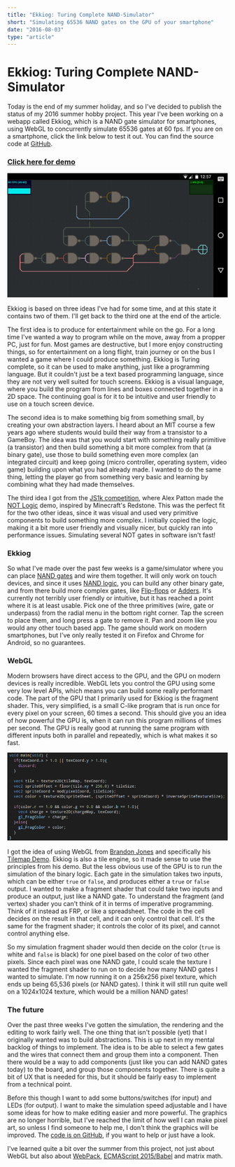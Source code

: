 ```yaml
---
title: "Ekkiog: Turing Complete NAND-Simulator"
short: "Simulating 65536 NAND gates on the GPU of your smartphone"
date: "2016-08-03"
type: "article"
---
```


# Ekkiog: Turing Complete NAND-Simulator

Today is the end of my summer holiday, and so I've decided to publish the status of my 2016 summer hobby project. This year I've been working on a webapp called Ekkiog, which is a NAND gate simulator for smartphones, using WebGL to concurrently simulate 65536 gates at 60 fps. If you are on a smartphone, click the link below to test it out. You can find the source code at [GitHub](https://github.com/mariusGundersen/ekkiog).

### [Click here for demo](https://ekkiog.mariusgundersen.net)

![Screenshot of Ekkiog](screenshot_landscape.png)

Ekkiog is based on three ideas I've had for some time, and at this state it contains two of them. I'll get back to the third one at the end of the article.

The first idea is to produce for entertainment while on the go. For a long time I've wanted a way to program while on the move, away from a propper PC, just for fun. Most games are destructive, but I more enjoy constructing things, so for entertainment on a long flight, train journey or on the bus I wanted a game where I could produce something. Ekkiog is Turing complete, so it can be used to make anything, just like a programming language. But it couldn't just be a text based programming language, since they are not very well suited for touch screens. Ekkiog is a visual language, where you build the program from lines and boxes connected together in a 2D space. The continuing goal is for it to be intuitive and user friendly to use on a touch screen device.

The second idea is to make something big from something small, by creating your own abstraction layers. I heard about an MIT course a few years ago where students would build their way from a transistor to a GameBoy. The idea was that you would start with something really primitive (a transistor) and then build something a bit more complex from that (a binary gate), use those to build something even more complex (an integrated circuit) and keep going (micro controller, operating system, video game) building upon what you had already made. I wanted to do the same thing, letting the player go from something very basic and learning by combining what they had made themselves.

The third idea I got from the [JS1k competition](http://js1k.com), where Alex Patton made the [NOT Logic](http://js1k.com/2013-spring/demo/1508) demo, inspired by Minecraft's Redstone. This was the perfect fit for the two other ideas, since it was visual and used very primitive components to build something more complex. I initially copied the logic, making it a bit more user friendly and visually nicer, but quickly ran into performance issues. Simulating several NOT gates in software isn't fast!

### Ekkiog

So what I've made over the past few weeks is a game/simulator where you can place [NAND gates](https://en.wikipedia.org/wiki/NAND_gate) and wire them together. It will only work on touch devices, and since it uses [NAND logic](https://en.wikipedia.org/wiki/NAND_logic), you can build any other binary gate, and from there build more complex gates, like [Flip-flops](https://en.wikipedia.org/wiki/Flip-flop_%28electronics%29) or [Adders](https://en.wikipedia.org/wiki/Adder_%28electronics%29). It's currently not terribly user friendly or intuitive, but it has reached a point where it is at least usable. Pick one of the three primitives (wire, gate or underpass) from the radial menu in the bottom right corner. Tap the screen to place them, and long press a gate to remove it. Pan and zoom like you would any other touch based app. The game should work on modern smartphones, but I've only really tested it on Firefox and Chrome for Android, so no guarantees.

### WebGL

Modern browsers have direct access to the GPU, and the GPU on modern devices is really incredible. WebGL lets you control the GPU using some very low level APIs, which means you can build some really performant code. The part of the GPU that I primarily used for Ekkiog is the fragment shader. This, very simplified, is a small C-like program that is run once for every pixel on your screen, 60 times a second. This should give you an idea of how powerful the GPU is, when it can run this program millions of times per second. The GPU is really good at running the same program with different inputs both in parallel and repeatedly, which is what makes it so fast.

![A sample fragment shader](fragmentShader.png)

I got the idea of using WebGL from [Brandon Jones](https://github.com/toji) and specifically his [Tilemap Demo](http://media.tojicode.com/webgl-samples/tilemap.html). Ekkiog is also a tile engine, so it made sense to use the principles from his demo. But the less obvious use of the GPU is to run the simulation of the binary logic. Each gate in the simulation takes two inputs, which can be either `true` or `false`, and produces either a `true` or `false` output. I wanted to make a fragment shader that could take two inputs and produce an output, just like a NAND gate. To understand the fragment (and vertex) shader you can't think of it in terms of imperative programming. Think of it instead as FRP, or like a spreadsheet. The code in the cell decides on the result in that cell, and it can only control that cell. It's the same for the fragment shader; it controls the color of its pixel, and cannot control anything else.

So my simulation fragment shader would then decide on the color (`true` is white and `false` is black) for one pixel based on the color of two other pixels. Since each pixel was one NAND gate, I could scale the texture I wanted the fragment shader to run on to decide how many NAND gates I wanted to simulate. I'm now running it on a 256x256 pixel texture, which ends up being 65,536 pixels (or NAND gates). I think it will still run quite well on a 1024x1024 texture, which would be a million NAND gates!

### The future

Over the past three weeks I've gotten the simulation, the rendering and the editing to work fairly well. The one thing that isn't possible (yet) that I originally wanted was to build abstractions. This is up next in my mental backlog of things to implement. The idea is to be able to select a few gates and the wires that connect them and group them into a component. Then there would be a way to add components (just like you can add NAND gates today) to the board, and group those components together. There is quite a bit of UX that is needed for this, but it should be fairly easy to implement from a technical point.

Before this though I want to add some buttons/switches (for input) and LEDs (for output). I want to make the simulation speed adjustable and I have some ideas for how to make editing easier and more powerful. The graphics are no longer horrible, but I've reached the limit of how well I can make pixel art, so unless I find someone to help me, I don't think the graphics will be improved. The [code is on GitHub](https://github.com/mariusGundersen/ekkiog), if you want to help or just have a look.

I've learned quite a bit over the summer from this project, not just about WebGL but also about [WebPack](http://webpack.github.io/), [ECMAScript 2015/Babel](http://babeljs.io/) and matrix math.

